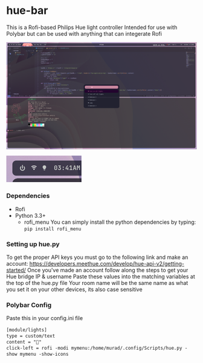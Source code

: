 # hue-bar
This is a Rofi-based Philips Hue light controller
Intended for use with Polybar but can be used with anything that can integerate Rofi

![alt text](rofi-view.png)

![alt text](polybar-view.png)

### Dependencies
- Rofi
- Python 3.3+
  - rofi_menu
You can simply install the python dependencies by typing:
`pip install rofi_menu`

### Setting up hue.py
To get the proper API keys you must go to the following link and make an account:
https://developers.meethue.com/develop/hue-api-v2/getting-started/
Once you've made an account follow along the steps to get your Hue bridge IP & username
Paste these values into the matching variables at the top of the hue.py file
Your room name will be the same name as what you set it on your other devices, its also case sensitive

### Polybar Config
Paste this in your config.ini file
```
[module/lights]
type = custom/text
content = "󰌵"
click-left = rofi -modi mymenu:/home/murad/.config/Scripts/hue.py -show mymenu -show-icons
```
